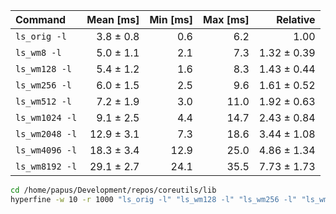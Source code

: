 | Command | Mean [ms] | Min [ms] | Max [ms] | Relative |
|:---|---:|---:|---:|---:|
| `ls_orig -l` | 3.8 ± 0.8 | 0.6 | 6.2 | 1.00 |
| `ls_wm8 -l` | 5.0 ± 1.1 | 2.1 | 7.3 | 1.32 ± 0.39 |
| `ls_wm128 -l` | 5.4 ± 1.2 | 1.6 | 8.3 | 1.43 ± 0.44 |
| `ls_wm256 -l` | 6.0 ± 1.5 | 2.5 | 9.6 | 1.61 ± 0.52 |
| `ls_wm512 -l` | 7.2 ± 1.9 | 3.0 | 11.0 | 1.92 ± 0.63 |
| `ls_wm1024 -l` | 9.1 ± 2.5 | 4.4 | 14.7 | 2.43 ± 0.84 |
| `ls_wm2048 -l` | 12.9 ± 3.1 | 7.3 | 18.6 | 3.44 ± 1.08 |
| `ls_wm4096 -l` | 18.3 ± 3.4 | 12.9 | 25.0 | 4.86 ± 1.34 |
| `ls_wm8192 -l` | 29.1 ± 2.7 | 24.1 | 35.5 | 7.73 ± 1.73 |

```bash
cd /home/papus/Development/repos/coreutils/lib
hyperfine -w 10 -r 1000 "ls_orig -l" "ls_wm128 -l" "ls_wm256 -l" "ls_wm512 -l" "ls_wm1024 -l" "ls_wm2048 -l"
```
